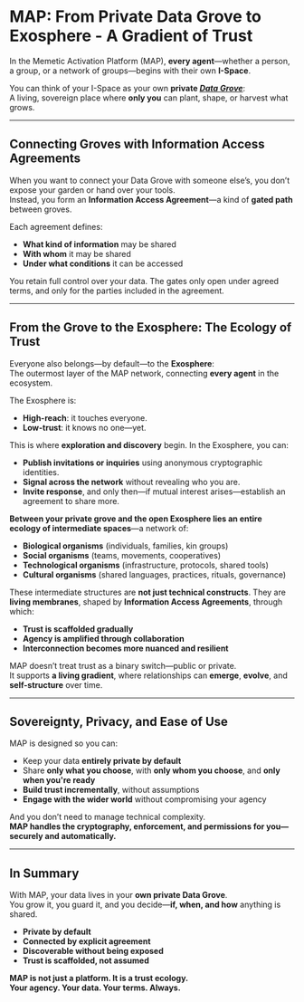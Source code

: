 # MAP: From Private Data Grove to Exosphere - A Gradient of Trust

In the Memetic Activation Platform (MAP), **every agent**—whether a person, a group, or a network of groups—begins with their own **I-Space**.

You can think of your I-Space as your own **private _[Data Grove](/docs-understanding-map/understanding-the-map/appendices/glossary/#data-grove)_**:  
A living, sovereign place where **only you** can plant, shape, or harvest what grows.

---

## Connecting Groves with Information Access Agreements

When you want to connect your Data Grove with someone else’s, you don’t expose your garden or hand over your tools.  
Instead, you form an **Information Access Agreement**—a kind of **gated path** between groves.

Each agreement defines:
- **What kind of information** may be shared
- **With whom** it may be shared
- **Under what conditions** it can be accessed

You retain full control over your data. The gates only open under agreed terms, and only for the parties included in the agreement.

---

## From the Grove to the Exosphere: The Ecology of Trust

Everyone also belongs—by default—to the **Exosphere**:  
The outermost layer of the MAP network, connecting **every agent** in the ecosystem.

The Exosphere is:
- **High-reach**: it touches everyone.
- **Low-trust**: it knows no one—yet.

This is where **exploration and discovery** begin. In the Exosphere, you can:
- **Publish invitations or inquiries** using anonymous cryptographic identities.
- **Signal across the network** without revealing who you are.
- **Invite response**, and only then—if mutual interest arises—establish an agreement to share more.

**Between your private grove and the open Exosphere lies an entire ecology of intermediate spaces**—a network of:

- **Biological organisms** (individuals, families, kin groups)
- **Social organisms** (teams, movements, cooperatives)
- **Technological organisms** (infrastructure, protocols, shared tools)
- **Cultural organisms** (shared languages, practices, rituals, governance)

These intermediate structures are **not just technical constructs**. They are **living membranes**, shaped by **Information Access Agreements**, through which:

- **Trust is scaffolded gradually**
- **Agency is amplified through collaboration**
- **Interconnection becomes more nuanced and resilient**

MAP doesn’t treat trust as a binary switch—public or private.  
It supports **a living gradient**, where relationships can **emerge**, **evolve**, and **self-structure** over time.

---

## Sovereignty, Privacy, and Ease of Use

MAP is designed so you can:
- Keep your data **entirely private by default**
- Share **only what you choose**, with **only whom you choose**, and **only when you're ready**
- **Build trust incrementally**, without assumptions
- **Engage with the wider world** without compromising your agency

And you don’t need to manage technical complexity.  
**MAP handles the cryptography, enforcement, and permissions for you—securely and automatically.**

---

## In Summary

With MAP, your data lives in your **own private Data Grove**.  
You grow it, you guard it, and you decide—**if, when, and how** anything is shared.

- **Private by default**
- **Connected by explicit agreement**
- **Discoverable without being exposed**
- **Trust is scaffolded, not assumed**

**MAP is not just a platform. It is a trust ecology.**  
**Your agency. Your data. Your terms. Always.**